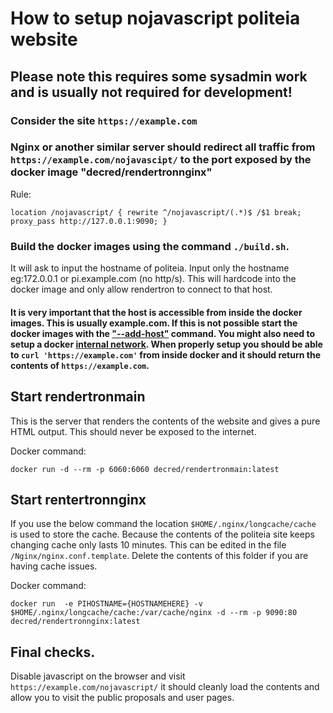 # How to setup nojavascript politeia website

## Please note this requires some sysadmin work and is usually not required for development! 

### Consider the site `https://example.com`

### Nginx or another similar server should redirect all traffic from `https://example.com/nojavascipt/` to the port exposed by the docker image "decred/rendertronnginx" 

Rule:

`
location /nojavascript/ {
    rewrite ^/nojavascript/(.*)$ /$1 break;
    proxy_pass http://127.0.0.1:9090;
    }
`



### Build the docker images using the command `./build.sh`. 

It will ask to input the hostname of politeia. Input only the hostname eg:172.0.0.1 or pi.example.com (no http/s). This will hardcode into the docker image and only allow rendertron to connect to that host.


#### It is very important that the host is accessible from inside the docker images. This is usually example.com. If this is not possible start the docker images with the ["--add-host"](https://docs.docker.com/engine/reference/run/#managing-etchosts) command. You might also need to setup a docker [internal network](https://docs.docker.com/engine/reference/commandline/network_create/). When properly setup you should be able to `curl 'https://example.com'` from inside docker and it should return the contents of `https://example.com`.

## Start rendertronmain 

This is the server that renders the contents of the website and gives a pure HTML output. This should never be exposed to the internet.

Docker command:

`docker run -d --rm -p 6060:6060 decred/rendertronmain:latest`

## Start rentertronnginx

If you use the below command the location `$HOME/.nginx/longcache/cache `is used to store the cache.  Because the contents of the politeia site keeps changing cache only lasts 10 minutes. This can be edited in the file `/Nginx/nginx.conf.template`. Delete the contents of this folder if you are having cache issues.

Docker command:

`docker run  -e PIHOSTNAME={HOSTNAMEHERE} -v $HOME/.nginx/longcache/cache:/var/cache/nginx -d --rm -p 9090:80 decred/rendertronnginx:latest`

## Final checks. 


Disable javascript on the browser and visit `https://example.com/nojavascript/` it should cleanly load the contents and allow you to visit the public proposals and user pages.
